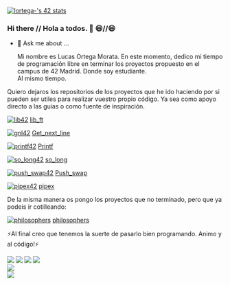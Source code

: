 [![lortega-'s 42 stats](https://badge42.vercel.app/api/v2/clg6ikb4q001108l3y5jci530/stats?cursusId=21&coalitionId=66)](https://github.com/JaeSeoKim/badge42)


### Hi there // Hola a todos. 👋 :smile://:smile:




- 💬 Ask me about ...
  
  Mi nombre es Lucas Ortega Morata.
En este momento, dedico mi tiempo de programación libre en terminar los proyectos propuesto en el campus de 42 Madrid. Donde soy estudiante.  
Al mismo tiempo.

Quiero dejaros los repositorios de los proyectos que he ido haciendo por si pueden ser utiles para realizar vuestro propio código. 
Ya sea como apoyo directo a las guias o como fuente de inspiración.

[![lib42](https://github.com/ducksdoor/ducksdoor/assets/128644496/acaf699d-c305-4a16-9b2b-809d344f3258)](https://github.com/ducksdoor/Libft_42)
[lib_ft](https://github.com/ducksdoor/Libft_42)


<a href="https://github.com/ducksdoor/get_next_line_42">![gnl42](https://github.com/ducksdoor/ducksdoor/assets/128644496/e3082f96-042b-451d-9f37-f6ad51e17691)</a>
[Get_next_line](https://github.com/ducksdoor/get_next_line_42)


<a href="https://github.com/ducksdoor/printf_42">![printf42](https://github.com/ducksdoor/ducksdoor/assets/128644496/30a0b2bd-0054-4cbf-b186-63d8ef750f32)</a>
[Printf](https://github.com/ducksdoor/printf_42)

<a href="https://github.com/ducksdoor/so_long_42">![so_long42](https://github.com/ducksdoor/ducksdoor/assets/128644496/e2cddd64-77cc-492e-8458-368b29b728ca)</a>
[so_long](https://github.com/ducksdoor/so_long_42)

<a href="https://github.com/ducksdoor/Push_swap_42">![push_swap42](https://github.com/ducksdoor/ducksdoor/assets/128644496/12fdf750-1612-4717-998f-1b533573029b)</a>
[Push_swap](https://github.com/ducksdoor/Push_swap_42)

<a href="https://github.com/ducksdoor/pipex_42">![pipex42](https://github.com/ducksdoor/ducksdoor/assets/128644496/3eff74ba-6288-43d7-8734-b1fb5c1ff8f5)</a>
[pipex](https://github.com/ducksdoor/pipex_42)


De la misma manera os pongo los proyectos que no terminado, pero que ya podeis ir cotilleando:

<a href="https://github.com/ducksdoor/philosopher_42">![philosophers](https://github.com/ducksdoor/ducksdoor/assets/128644496/3b8f337a-af15-4a03-ac3c-dc5133eea082)</a>
[philosophers](https://github.com/ducksdoor/philosopher_42)



⚡Al final creo que tenemos la suerte de pasarlo bien programando. Animo y al código!⚡
<div>
 <img src="https://img.shields.io/badge/Python-3776AB?style=for-the-badge&logo=python&logoColor=white"/>
 <img src="https://img.shields.io/badge/C-00599C?style=for-the-badge&logo=c&logoColor=white"/>
 <img src="https://img.shields.io/badge/c++-%2300599C.svg?style=for-the-badge&logo=c%2B%2B&logoColor=white"/>
 <img src="https://img.shields.io/badge/html5-%23E34F26.svg?style=for-the-badge&logo=html5&logoColor=white"/>
</div>

<div> 
<img src= "https://img.shields.io/badge/Visual%20Studio%20Code-0078d7.svg?style=for-the-badge&logo=visual-studio-code&logoColor=white"/>
</div>

<div>
<img src="https://img.shields.io/badge/-Arduino-00979D?style=for-the-badge&logo=Arduino&logoColor=white"/>
</div>
<!--
**ducksdoor/ducksdoor** is a ✨ _special_ ✨ repository because its `README.md` (this file) appears on your GitHub profile.

Here are some ideas to get you started:

- 🔭 I’m currently working on ...
- 🌱 I’m currently learning ...
- 👯 I’m looking to collaborate on ...
- 🤔 I’m looking for help with ...

- 📫 How to reach me: ...
- 😄 Pronouns: ...
- ⚡ Fun fact: ...
-->
